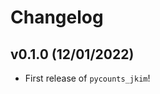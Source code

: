# Changelog

<!--next-version-placeholder-->

## v0.1.0 (12/01/2022)

- First release of `pycounts_jkim`!